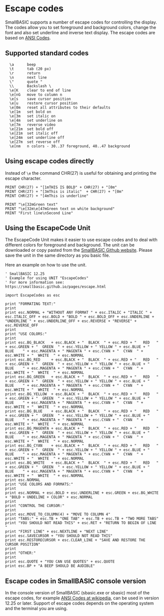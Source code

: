 # Escape codes

SmallBASIC supports a number of escape codes for controlling the display. The codes allow you to set foreground and background colors, change the font and also set underline and inverse text display. The escape codes are based on [ANSI Codes](http://en.wikipedia.org/wiki/ANSI_escape_code).

## Supported standard codes

```
  \a      beep
  \t      tab (20 px)
  \r      return
  \n      next line
  \"      quote "
  \\      Backslash \
  \e[K    clear to end of line
  \e[nG   move to column n
  \e[s    save cursor position
  \e[u    restore cursor position
  \e[0m   reset all attributes to their defaults
  \e[1m   set bold on
  \e[3m   set italic on
  \e[4m   set underline on
  \e[7m   reverse video
  \e[21m  set bold off
  \e[21m  set italic off
  \e[24m  set underline off
  \e[27m  set reverse off
  \e[nm   n colors - 30..37 foreground, 40..47 background
```

## Using escape codes directly

Instead of `\e` the command CHR(27) is useful for obtaining and printing the escape character.

```Freebasic
PRINT CHR(27) + "[1mTHIS IS BOLD" + CHR(27) + "[0m"
PRINT CHR(27) + "[3mThis is italic"  + CHR(27) + "[0m"
PRINT CHR(27) + "[4mThis is underline"

PRINT "\e[32mGreen text"
PRINT "\e[32m\e[47mGreen text on white background"
PRINT "First line\nSecond Line"
```

## Using the EscapeCode Unit

The EscapeCode Unit makes it easier to use escape codes and to deal with different colors for foreground and background. The unit can be downloaded  or copy pasted from the [SmallBASIC Github website](https://github.com/smallbasic/smallbasic.plugins/blob/master/units/EscapeCodes.bas). Please save the unit in the same directory as you basic file.

Here an example on how to use the unit.

```Freebasic
' SmallBASIC 12.25
' Example for using UNIT "EscapeCodes"
' For more information see: https://smallbasic.github.io/pages/escape.html

import EscapeCodes as esc

print "FORMATING TEXT:"
print
print esc.NORMAL + "WITHOUT ANY FORMAT " + esc.ITALIC + "ITALIC " + esc.ITALIC_OFF + esc.BOLD + "BOLD " + esc.BOLD_OFF + esc.UNDERLINE + "UNDERLINE " + esc.UNDERLINE_OFF + esc.REVERSE + "REVERSE" + esc.REVERSE_OFF
print
print "USE COLORS:"
print
print esc.BG_BLACK   + esc.BLACK + "  BLACK  " + esc.RED + "   RED   " + esc.GREEN + "  GREEN  " + esc.YELLOW + " YELLOW " + esc.BLUE + "  BLUE    " + esc.MAGENTA + " MAGENTA " + esc.CYAN + "  CYAN  " + esc.WHITE + "  WHITE  " + esc.NORMAL
print esc.BG_RED     + esc.BLACK + "  BLACK  " + esc.RED + "   RED   " + esc.GREEN + "  GREEN  " + esc.YELLOW + " YELLOW " + esc.BLUE + "  BLUE    " + esc.MAGENTA + " MAGENTA " + esc.CYAN + "  CYAN  " + esc.WHITE + "  WHITE  " + esc.NORMAL
print esc.BG_GREEN   + esc.BLACK + "  BLACK  " + esc.RED + "   RED   " + esc.GREEN + "  GREEN  " + esc.YELLOW + " YELLOW " + esc.BLUE + "  BLUE    " + esc.MAGENTA + " MAGENTA " + esc.CYAN + "  CYAN  " + esc.WHITE + "  WHITE  " + esc.NORMAL
print esc.BG_YELLOW  + esc.BLACK + "  BLACK  " + esc.RED + "   RED   " + esc.GREEN + "  GREEN  " + esc.YELLOW + " YELLOW " + esc.BLUE + "  BLUE    " + esc.MAGENTA + " MAGENTA " + esc.CYAN + "  CYAN  " + esc.WHITE + "  WHITE  " + esc.NORMAL
print esc.BG_BLUE    + esc.BLACK + "  BLACK  " + esc.RED + "   RED   " + esc.GREEN + "  GREEN  " + esc.YELLOW + " YELLOW " + esc.BLUE + "  BLUE    " + esc.MAGENTA + " MAGENTA " + esc.CYAN + "  CYAN  " + esc.WHITE + "  WHITE  " + esc.NORMAL
print esc.BG_MAGENTA + esc.BLACK + "  BLACK  " + esc.RED + "   RED   " + esc.GREEN + "  GREEN  " + esc.YELLOW + " YELLOW " + esc.BLUE + "  BLUE    " + esc.MAGENTA + " MAGENTA " + esc.CYAN + "  CYAN  " + esc.WHITE + "  WHITE  " + esc.NORMAL
print esc.BG_CYAN    + esc.BLACK + "  BLACK  " + esc.RED + "   RED   " + esc.GREEN + "  GREEN  " + esc.YELLOW + " YELLOW " + esc.BLUE + "  BLUE    " + esc.MAGENTA + " MAGENTA " + esc.CYAN + "  CYAN  " + esc.WHITE + "  WHITE  " + esc.NORMAL
print esc.BG_WHITE   + esc.BLACK + "  BLACK  " + esc.RED + "   RED   " + esc.GREEN + "  GREEN  " + esc.YELLOW + " YELLOW " + esc.BLUE + "  BLUE    " + esc.MAGENTA + " MAGENTA " + esc.CYAN + "  CYAN  " + esc.WHITE + "  WHITE  " + esc.NORMAL
print esc.NORMAL
print "USE COLORS AND FORMATS:"
print
print esc.NORMAL + esc.BOLD + esc.UNDERLINE + esc.GREEN + esc.BG_WHITE + "BOLD + UNDELINE + COLOR" + esc.NORMAL
print
print "CONTROL THE CURSOR:"
print
print esc.MOVE_TO_COLUMN(4) + "MOVE TO COLUMN 4"
print "TABS:" + esc.TB + "ONE TAB" + esc.TB + esc.TB + "TWO MORE TABS"
print "YOU SHOULD NOT READ THIS" + esc.RET + "RETURN TO BEGIN OF LINE "
print "FIRST LINE" + esc.NEXTLINE + "NEXT LINE"
print esc.SAVECURSOR + "YOU SHOULD NOT READ THIS" 
print esc.RESTORECURSOR + esc.CLEAR_LINE + "SAVE AND RESTORE THE CURSOR POSITION"
print
print "OTHER:"
print
print esc.QUOTE + "YOU CAN USE QUOTES" + esc.QUOTE
print esc.BP + "A BEEP SHOULD BE AUDIBLE"
```

## Escape codes in SmallBASIC console version

In the console version of SmallBASIC (sbasic.exe or sbasic) most of the escape codes, for example [ANSI Codes at wikipedia](http://en.wikipedia.org/wiki/ANSI_escape_code), can be used in version 12.25 or later. Support of escape codes depends on the operating system and the terminal you are using.


